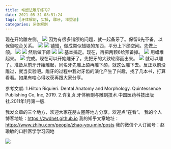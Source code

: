 ```yaml
---
title: 堆塑法雕牙练习7
date: 2021-05-31 08:51:24
tags: [牙体解剖, 实操, 雕牙, 堆塑法]
categories: 牙体解剖
---
```

现在开始雕左侧。
![](https://zymblog-1258069789.cos.ap-chengdu.myqcloud.com/blog0249-toothcarve/21/01.png)
因为有很多错颌的问题，就一起备牙了。保留6先不备，以保留咬合关系。
![](https://zymblog-1258069789.cos.ap-chengdu.myqcloud.com/blog0249-toothcarve/21/02.png)
![](https://zymblog-1258069789.cos.ap-chengdu.myqcloud.com/blog0249-toothcarve/21/03.png)
铺蜡，做成类似蜡堤的东西，平分上下颌空间。先做上颌。
![](https://zymblog-1258069789.cos.ap-chengdu.myqcloud.com/blog0249-toothcarve/21/04.png)
![](https://zymblog-1258069789.cos.ap-chengdu.myqcloud.com/blog0249-toothcarve/21/05.png)
然后做下颌
![](https://zymblog-1258069789.cos.ap-chengdu.myqcloud.com/blog0249-toothcarve/21/06.png)
![](https://zymblog-1258069789.cos.ap-chengdu.myqcloud.com/blog0249-toothcarve/21/07.png)
基本搞定。现在，再把两颗6给预备掉。
![](https://zymblog-1258069789.cos.ap-chengdu.myqcloud.com/blog0249-toothcarve/21/08.png)
用蜡堆起来。
![](https://zymblog-1258069789.cos.ap-chengdu.myqcloud.com/blog0249-toothcarve/21/09.png)
完成。现在可以开始雕牙了。先把牙的大致轮廓画出来。
![](https://zymblog-1258069789.cos.ap-chengdu.myqcloud.com/blog0249-toothcarve/21/10.png)
就可以雕了。准备从前牙开始雕起，同名牙先雕上颌再雕下颌，就这么雕下去。反正以前没雕过，就当实验吧。雕牙的过程中我对牙齿的演化产生了兴趣，找了几本书，打算看看。如果有啥心得收获再跟大家分享。




参考文献:
1.Hilton Riquieri. Dental Anatomy and Morphology. Quintessence Publishing Co, Inc, 2019.
2.许复贞.牙体解剖与雕刻技术.中国医药科技出版社.2011年1月第一版.




我发文章的三个地方，欢迎大家在朋友圈等地方分享，欢迎点“在看”。
我的个人博客地址：https://zwdnet.github.io
我的知乎文章地址： https://www.zhihu.com/people/zhao-you-min/posts
我的微信个人订阅号：赵瑜敏的口腔医学学习园地








![](https://zymblog-1258069789.cos.ap-chengdu.myqcloud.com/other/wx.jpg)
